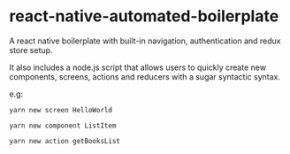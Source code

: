 # react-native-automated-boilerplate
A react native boilerplate with built-in navigation, authentication and redux store setup.

It also includes a node.js script that allows users to quickly create new components, screens, actions and reducers with a sugar syntactic syntax.

e.g: 

`yarn new screen HelloWorld`

`yarn new component ListItem`

`yarn new action getBooksList`
